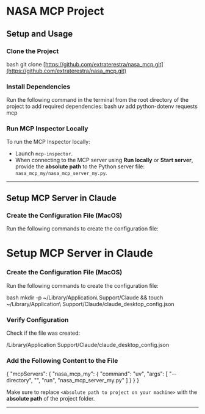 # NASA MCP Project

## Setup and Usage

### Clone the Project
bash git clone [https://github.com/extraterestra/nasa_mcp.git](https://github.com/extraterestra/nasa_mcp.git)


### Install Dependencies
Run the following command in the terminal from the root directory of the project to add required dependencies:
bash uv add python-dotenv requests mcp


### Run MCP Inspector Locally
To run the MCP Inspector locally:
- Launch `mcp-inspector`.
- When connecting to the MCP server using **Run locally** or **Start server**, provide the **absolute path** to the Python server file:  
  `nasa_mcp_my/nasa_mcp_server_my.py`.

---

## Setup MCP Server in Claude

### Create the Configuration File (MacOS)
Run the following commands to create the configuration file:

# Setup MCP Server in Claude

### Create the Configuration File (MacOS)
Run the following commands to create the configuration file:

bash mkdir -p ~/Library/Application\ Support/Claude && touch ~/Library/Application\ Support/Claude/claude_desktop_config.json


### Verify Configuration
Check if the file was created:

/Library/Application Support/Claude/claude_desktop_config.json

### Add the Following Content to the File

{
  "mcpServers": {
    "nasa_mcp_my": {
      "command": "uv",
      "args": [
        "--directory",
        "<Absolute path to project on your machine>",
        "run",
        "nasa_mcp_server_my.py"
      ]
    }
  }
}

Make sure to replace `<Absolute path to project on your machine>` with the **absolute path** of the project folder.

---
